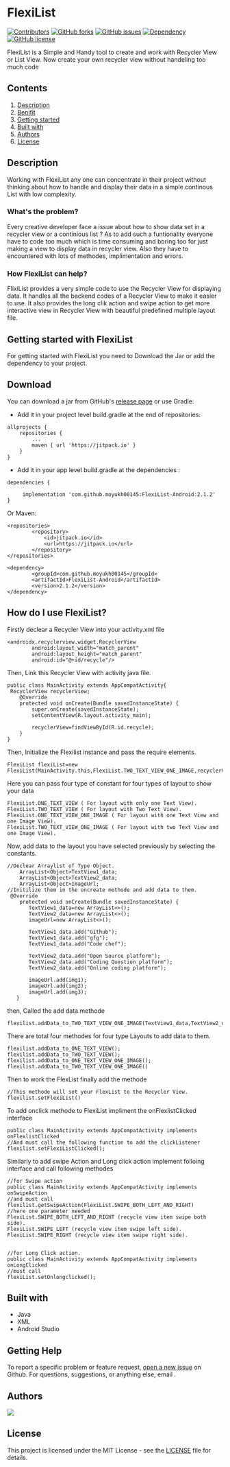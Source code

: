 # FlexiList

[![Contributors](https://img.shields.io/github/contributors/moyukh00145/FlexiList-Android)](https://github.com/moyukh00145/FlexiList-Android/graphs/contributors) [![GitHub forks](https://img.shields.io/github/forks/moyukh00145/FlexiList-Android)](https://github.com/moyukh00145/FlexiList-Android/network) [![GitHub issues](https://img.shields.io/github/issues/moyukh00145/FlexiList-Android)](https://github.com/moyukh00145/FlexiList-Android/issues)
[![Dependency](https://img.shields.io/badge/Dependency-updated-brightgreen)](#download) [![GitHub license](https://img.shields.io/github/license/moyukh00145/FlexiList-Android)](https://github.com/moyukh00145/FlexiList-Android/blob/master/LICENSE)

FlexiList is a Simple and Handy tool to create and work with Recycler View or List View. Now create your own recycler view without handeling too much code

## Contents

1. [Description](#description)
1. [Benifit](#How-flexilist-can-help)
1. [Getting started](#getting-started-with-flexilist)
1. [Built with](#built-with)
1. [Authors](#authors)
1. [License](#license)

## Description

Working with FlexiList any one can concentrate in their project without thinking about how to handle and display their data in a simple continous List with low complexity.

### What's the problem?
Every creative developer face a issue about how to show data set in a recycler view or a continious list ? As to add such a funtionality everyone have to code too much which is time consuming and boring too for just making a view to display data in recycler view. Also they have to encountered with lots of methodes, implimentation and errors.

### How FlexiList can help?
FlixiList provides a very simple code to use the Recycler View for displaying data. It handles all the backend codes of a Recycler View to make it easier to use. It also provides the long clik action and swipe action to get more interactive view in Recycler View with beautiful predefined multiple layout file.

## Getting started with FlexiList
For getting started with FlexiList you need to Download the Jar or add the dependency to your project.

## Download
You can download a jar from GitHub's [release page](https://github.com/moyukh00145/FlexiList-Android/releases)
or use Gradle:
- Add it in your project level build.gradle at the end of repositories:
```
allprojects {
	repositories {
		...
		maven { url 'https://jitpack.io' }
	}
}
```
- Add it in your app level build.gradle at the dependencies :
```
dependencies {
    
	 implementation 'com.github.moyukh00145:FlexiList-Android:2.1.2'
}
```
Or Maven:
```
<repositories>
		<repository>
		    <id>jitpack.io</id>
		    <url>https://jitpack.io</url>
		</repository>
</repositories>

<dependency>
	    <groupId>com.github.moyukh00145</groupId>
	    <artifactId>FlexiList-Android</artifactId>
	    <version>2.1.2</version>
</dependency>
```
## How do I use FlexiList?
Firstly declear a Recycler View into your activity.xml file
```
<androidx.recyclerview.widget.RecyclerView
        android:layout_width="match_parent"
        android:layout_height="match_parent"
        android:id="@+id/recycle"/>
```
Then, Link this Recycler View with activity java file.
```
public class MainActivity extends AppCompatActivity{
 RecyclerView recyclerView;
    @Override
    protected void onCreate(Bundle savedInstanceState) {
        super.onCreate(savedInstanceState);
        setContentView(R.layout.activity_main);

        recyclerView=findViewById(R.id.recycle);
    }
}
```
Then, Initialize the Flexilist instance and pass the require elements.
```
FlexiList flexiList=new FlexiList(MainActivity.this,FlexiList.TWO_TEXT_VIEW_ONE_IMAGE,recyclerView);
```
Here you can pass four type of constant for four types of layout to show your data
```
FlexiList.ONE_TEXT_VIEW ( For layout with only one Text View).
FlexiList.TWO_TEXT_VIEW ( For layout with Two Text View).
FlexiList.ONE_TEXT_VIEW_ONE_IMAGE ( For layout with one Text View and one Image View).
FlexiList.TWO_TEXT_VIEW_ONE_IMAGE ( For layout with two Text View and one Image View).
```
Now, add data to the layout you have selected previously by selecting the constants.
```
//Declear Arraylist of Type Object.
    ArrayList<Object>TextView1_data;
    ArrayList<Object>TextView2_data;
    ArrayList<Object>ImageUrl;
//Initilize them in the oncreate methode and add data to them.
 @Override
    protected void onCreate(Bundle savedInstanceState) {
       TextView1_data=new ArrayList<>();
       TextView2_data=new ArrayList<>();
       imageUrl=new ArrayList<>();

       TextView1_data.add("Github");
       TextView1_data.add("gfg");
       TextView1_data.add("Code chef");

       TextView2_data.add("Open Source platform");
       TextView2_data.add("Coding Question platform");
       TextView2_data.add("Online coding platform");

       imageUrl.add(img1);
       imageUrl.add(img2);
       imageUrl.add(img3);
   }
```
then, Called the add data methode
```
flexilist.addData_to_TWO_TEXT_VIEW_ONE_IMAGE(TextView1_data,TextView2_data,imageUrl);
```
There are total four methodes for four type Layouts to add data to them.
```
flexilist.addData_to_ONE_TEXT_VIEW();
flexilist.addData_to_TWO_TEXT_VIEW();
flexilist.addData_to_ONE_TEXT_VIEW_ONE_IMAGE();
flexilist.addData_to_TWO_TEXT_VIEW_ONE_IMAGE()
```
Then to work the FlexList finally add the methode
```
//This methode will set your FlexList to the Recycler View.
flexilist.setFlexiList()
```
To add onclick methode to FlexiList impliment the onFlexlistClicked interface
```
public class MainActivity extends AppCompatActivity implements onFlexlistClicked
//And must call the following function to add the clickListener
flexilist.setFlexiListClicked();
```
Similarly to add swipe Action and Long click action implement folloing interface and call following methodes
```
//for Swipe action
public class MainActivity extends AppCompatActivity implements onSwipeAction
//and must call
flexilist.getSwipeAction(FlexiList.SWIPE_BOTH_LEFT_AND_RIGHT)
//here one parameter needed
FlexiList.SWIPE_BOTH_LEFT_AND_RIGHT (recycle view item swipe both side).
FlexiList.SWIPE_LEFT (recycle view item swipe left side).
FlexiList.SWIPE_RIGHT (recycle view item swipe right side).


//for Long Click action.
public class MainActivity extends AppCompatActivity implements onLongClicked
//must call
flexiList.setOnlongclicked();
```
## Built with
- Java
- XML
- Android Studio

## Getting Help
To report a specific problem or feature request, [open a new issue](https://github.com/moyukh00145/FlexiList-Android/issues) on Github. For questions, suggestions, or anything else, email .

## Authors

<a href="https://github.com/moyukh00145/FlexiList-Android/graphs/contributors">
  <img src="https://contrib.rocks/image?repo=moyukh00145/FlexiList-Android"/>
</a>

## License

This project is licensed under the MIT License - see the [LICENSE](https://github.com/moyukh00145/FlexiList-Android/blob/master/LICENSE) file for details.

